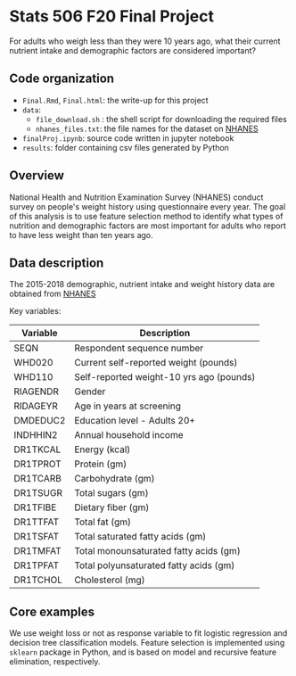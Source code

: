 # Stats 506 F20 Final Project 

For adults who weigh less than they were 10 years ago, what their current nutrient intake and demographic factors are considered important? 


## Code organization

- `Final.Rmd`,  `Final.html`: the write-up for this project 
- `data`: 
  + `file_download.sh` : the shell script for downloading the required files 
  + `nhanes_files.txt`: the file names for the dataset on [NHANES](https://wwwn.cdc.gov/Nchs/Nhanes/)
 - `finalProj.ipynb`: source code written in jupyter notebook 
 - `results`: folder containing csv files generated by Python


## Overview

National Health and Nutrition Examination Survey (NHANES) conduct survey on people's weight history using 
questionnaire every year. The goal of this analysis is to use feature selection method to identify what types of 
nutrition and demographic factors are most important for adults who report to have less weight than ten years ago. 


## Data description

The 2015-2018 demographic, nutrient intake and weight history data are obtained from 
[NHANES](https://wwwn.cdc.gov/Nchs/Nhanes/)


Key variables: 

|  Variable               | Description                                         |
| ----------------------- | ----------------------------------------------------|
| SEQN |  Respondent sequence number |
| WHD020 |  Current self-reported weight (pounds) |
| WHD110 | Self-reported weight-10 yrs ago (pounds) |
| RIAGENDR | Gender |
| RIDAGEYR | Age in years at screening |
| DMDEDUC2 | Education level - Adults 20+ |
| INDHHIN2 | Annual household income |
| DR1TKCAL | Energy (kcal) |
| DR1TPROT | Protein (gm) |
| DR1TCARB | Carbohydrate (gm) |
| DR1TSUGR | Total sugars (gm) |
| DR1TFIBE | Dietary fiber (gm) |
| DR1TTFAT | Total fat (gm) |
| DR1TSFAT | Total saturated fatty acids (gm) |
| DR1TMFAT | Total monounsaturated fatty acids (gm) |
| DR1TPFAT | Total polyunsaturated fatty acids (gm) |
| DR1TCHOL | Cholesterol (mg) |


## Core examples

We use weight loss or not as response variable to fit logistic regression and decision tree classification models. 
Feature selection is implemented using `sklearn` package in Python, and is based on model and recursive feature elimination, respectively.


